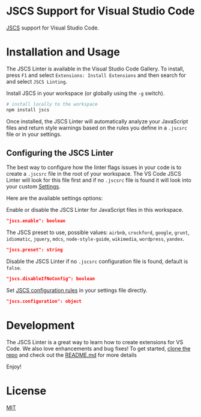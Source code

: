 # JSCS Support for Visual Studio Code

[JSCS](http://jscs.info) support for Visual Studio Code.

# Installation and Usage

The JSCS Linter is available in the Visual Studio Code Gallery. To install, press `F1` and
select `Extensions: Install Extensions` and then search for and select `JSCS Linting`.

Install JSCS in your workspace (or globally using the `-g` switch).

```bash
# install locally to the workspace
npm install jscs
```

Once installed, the JSCS Linter will automatically analyze your JavaScript files and return style warnings
based on the rules you define in a `.jscsrc` file or in your settings.

## Configuring the JSCS Linter

The best way to configure how the linter flags issues in your code is to create a `.jscsrc` file in the
root of your workspace. The VS Code JSCS Linter will look for this file first and if no `.jscsrc` file is found
it will look into your custom [Settings](https://code.visualstudio.com/docs/customization/userandworkspace).

Here are the available settings options:

Enable or disable the JSCS Linter for JavaScript files in this workspace.

```json
"jscs.enable": boolean
```

The JSCS preset to use, possible values: `airbnb`, `crockford`, `google`, `grunt`, `idiomatic`, `jquery`, `mdcs`, `node-style-guide`, `wikimedia`, `wordpress`, `yandex`.

```json
"jscs.preset": string
```

Disable the JSCS Linter if no `.jscsrc` configuration file is found, default is `false`.

```json
"jscs.disableIfNoConfig": boolean
```

Set [JSCS configuration rules](http://jscs.info/rules) in your settings file directly.

```json
"jscs.configuration": object
```

# Development

The JSCS Linter is a great way to learn how to create extensions for VS Code.
We also love enhancements and bug fixes! To get started, [clone the repo](https://github.com/microsoft/vscode-jscs)
and check out the [README.md](https://github.com/Microsoft/vscode-jscs/blob/master/README.md)
for more details

Enjoy!

# License

[MIT](LICENSE)
